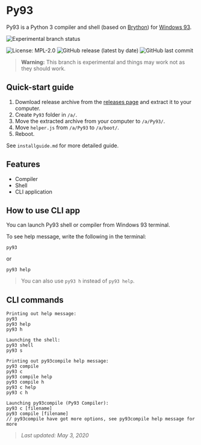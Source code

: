 # Py93

Py93 is a Python 3 compiler and shell (based on [Brython](https://brython.info)) for [Windows 93](https://windows93.net/).

<!--- ![Experimental branch status](https://img.shields.io/badge/experimental_branch_status-active-informational) -->
<!--- ![Experimental branch status](https://img.shields.io/badge/experimental_branch_status-testing-informational) -->
![Experimental branch status](https://img.shields.io/badge/experimental_branch_status-getting_ready_to_merge-brightgreen)

![License: MPL-2.0](https://img.shields.io/badge/license-MPL--2.0-informational)
![GitHub release (latest by date)](https://img.shields.io/github/v/release/hasha2982/Py93?label=latest%20release)
![GitHub last commit](https://img.shields.io/github/last-commit/hasha2982/Py93)

<!--- code redactor (based on [CodeMirror](https://codemirror.net)),  -->

<!---
## Installing

To install Py93 to your Windows 93 computer, just create `Py93` folder in `/a/`, then paste this repository to `Py93` folder. See `installguide.md` for more detailed guide.
-->

> **Warning:** This branch is experimental and things may work not as they should work.

## Quick-start guide
1. Download release archive from the [releases page](https://github.com/hasha2982/Py93/releases) and extract it to your computer.
2. Create `Py93` folder in `/a/`.
3. Move the extracted archive from your computer to `/a/Py93/`.
4. Move `helper.js` from `/a/Py93` to `/a/boot/`.
5. Reboot.

See `installguide.md` for more detailed guide.

## Features
* Compiler
* Shell
* CLI application

## How to use CLI app
You can launch Py93 shell or compiler from Windows 93 terminal.

To see help message, write the following in the terminal:
```
py93
```
or
```
py93 help
```
> You can also use `py93 h` instead of `py93 help`.

## CLI commands
```
Printing out help message:
py93
py93 help
py93 h

Launching the shell:
py93 shell
py93 s

Printing out py93compile help message:
py93 compile
py93 c
py93 compile help
py93 compile h
py93 c help
py93 c h

Launching py93compile (Py93 Compiler):
py93 c [filename]
py93 compile [filename]
// py93compile have got more options, see py93compile help message for more
```

> *Last updated: May 3, 2020*